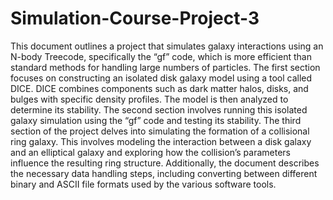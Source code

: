 # Simulation-Course-Project-3

This document outlines a project that simulates galaxy interactions using an N-body Treecode, specifically the “gf” code, which is more efficient than standard methods for handling large numbers of particles. The first section focuses on constructing an isolated disk galaxy model using a tool called DICE. DICE combines components such as dark matter halos, disks, and bulges with specific density profiles. The model is then analyzed to determine its stability. The second section involves running this isolated galaxy simulation using the “gf” code and testing its stability. The third section of the project delves into simulating the formation of a collisional ring galaxy. This involves modeling the interaction between a disk galaxy and an elliptical galaxy and exploring how the collision’s parameters influence the resulting ring structure. Additionally, the document describes the necessary data handling steps, including converting between different binary and ASCII file formats used by the various software tools.
